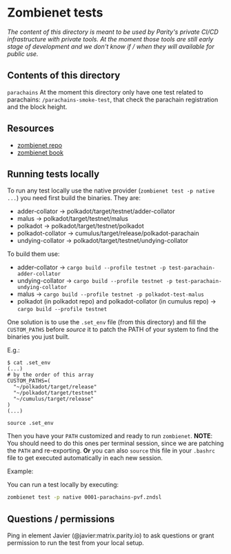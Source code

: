 # Zombienet tests

_The content of this directory is meant to be used by Parity's private CI/CD infrastructure with private tools. At the moment those tools are still early stage of development and we don't know if / when they will available for public use._

## Contents of this directory

`parachains`
    At the moment this directory only have one test related to parachains: `/parachains-smoke-test`, that check the parachain registration and the block height.

## Resources

* [zombienet repo](https://github.com/paritytech/zombienet)
* [zombienet book](https://paritytech.github.io/zombienet/)

## Running tests locally

To run any test locally use the native provider (`zombienet test -p native ...`) you need first build the binaries. They are:

* adder-collator -> polkadot/target/testnet/adder-collator
* malus -> polkadot/target/testnet/malus
* polkadot -> polkadot/target/testnet/polkadot
* polkadot-collator -> cumulus/target/release/polkadot-parachain
* undying-collator -> polkadot/target/testnet/undying-collator

To build them use:
* adder-collator -> `cargo build --profile testnet -p test-parachain-adder-collator`
* undying-collator -> `cargo build --profile testnet -p test-parachain-undying-collator`
* malus -> `cargo build --profile testnet -p polkadot-test-malus`
* polkadot (in polkadot repo) and polkadot-collator (in cumulus repo) -> `cargo build --profile testnet`

One solution is to use the `.set_env` file (from this directory) and fill the `CUSTOM_PATHS` before *source* it to patch the PATH of your system to find the binaries you just built.

E.g.:
```
$ cat .set_env
(...)
# by the order of this array
CUSTOM_PATHS=(
  "~/polkadot/target/release"
  "~/polkadot/target/testnet"
  "~/cumulus/target/release"
)
(...)

source .set_env
```

Then you have your `PATH` customized and ready to run `zombienet`.
 **NOTE**: You should need to do this ones per terminal session, since we are patching the `PATH` and re-exporting. **Or** you can also `source` this file in your `.bashrc` file to get executed automatically in each new session.

Example:

You can run a test locally by executing:
```sh
zombienet test -p native 0001-parachains-pvf.zndsl
```

## Questions / permissions

Ping in element Javier (@javier:matrix.parity.io) to ask questions or grant permission to run the test from your local setup.
